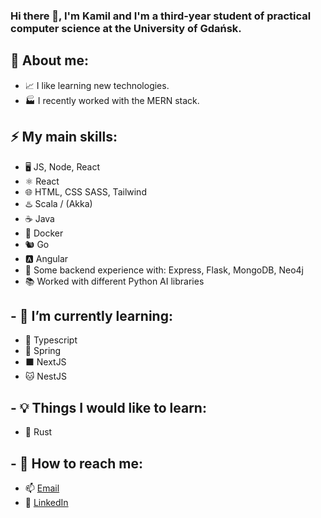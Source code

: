 ### Hi there 👋, I'm Kamil and I'm a third-year student of practical computer science at the University of Gdańsk.

## 📂 About me:
 * 📈 I like learning new technologies. 
 * 🏭 I recently worked with the MERN stack.
 
## ⚡ My main skills:
 * 🖥️ JS, Node, React
 * ⚛️  React
 * 🌐 HTML, CSS SASS, Tailwind
 * ♨️  Scala / (Akka)
 * ☕  Java
 * 🐳 Docker
 * 🐿️ Go
 * 🅰️ Angular
 * 🔧 Some backend experience with: Express, Flask, MongoDB, Neo4j
 * 📚 Worked with different Python AI libraries
 

## - 🌱 I’m currently learning:
 * 📘 Typescript
 * 🍃 Spring
 * ⬛ NextJS
 * 🐱 NestJS
 
## - 💡 Things I would like to learn:
 * 🦀 Rust
 
## - 👀 How to reach me:

 * 📫 [Email](mailto:kamil.lisowski.kontakt@gmail.com)
 * 💬 [LinkedIn](https://www.linkedin.com/in/kamil-lisowski-b69190240/)
